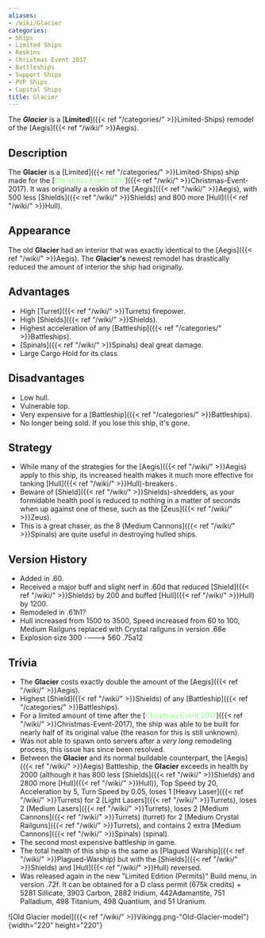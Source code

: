 ```yaml
---
aliases:
- /wiki/Glacier
categories:
- Ships
- Limited Ships
- Reskins
- Christmas Event 2017
- Battleships
- Support Ships
- PVP Ships
- Capital Ships
title: Glacier
---
```


The **_Glacier_** is a [**Limited**]({{< ref "/categories/" >}}Limited-Ships) remodel of the [Aegis]({{< ref "/wiki/" >}}Aegis).

## Description

The **Glacier** is a [Limited]({{< ref "/categories/" >}}Limited-Ships) ship made for the [<span style="color:#8dfc80">Christmas Event 2017</span>]({{< ref "/wiki/" >}}Christmas-Event-2017). It was originally a reskin of the [Aegis]({{< ref "/wiki/" >}}Aegis), with 500 less [Shields]({{< ref "/wiki/" >}}Shields) and 800 more [Hull]({{< ref "/wiki/" >}}Hull).

## Appearance

The old **Glacier** had an interior that was exactly identical to the [Aegis]({{< ref "/wiki/" >}}Aegis). The **Glacier's** newest remodel has drastically reduced the amount of interior the ship had originally.

## Advantages

- High [Turret]({{< ref "/wiki/" >}}Turrets) firepower.
- High [Shields]({{< ref "/wiki/" >}}Shields).
- Highest acceleration of any [Battleship]({{< ref "/categories/" >}}Battleships).
- [Spinals]({{< ref "/wiki/" >}}Spinals) deal great damage.
- Large Cargo Hold for its class.

## Disadvantages

- Low hull.
- Vulnerable top.
- Very expensive for a [Battleship]({{< ref "/categories/" >}}Battleships).
- No longer being sold. If you lose this ship, it's gone.

## Strategy

- While many of the strategies for the [Aegis]({{< ref "/wiki/" >}}Aegis) apply to this ship, its increased health makes it much more effective for tanking [Hull]({{< ref "/wiki/" >}}Hull)-breakers .
- Beware of [Shield]({{< ref "/wiki/" >}}Shields)-shredders, as your formidable health pool is reduced to nothing in a matter of seconds when up against one of these, such as the [Zeus]({{< ref "/wiki/" >}}Zeus).
- This is a great chaser, as the 8 [Medium Cannons]({{< ref "/wiki/" >}}Spinals) are quite useful in destroying hulled ships.

## Version History 

- Added in .60.
- Received a major buff and slight nerf in .60d that reduced [Shield]({{< ref "/wiki/" >}}Shields) by 200 and buffed [Hull]({{< ref "/wiki/" >}}Hull) by 1200.
- Remodeled in .61h1?
- Hull increased from 1500 to 3500, Speed increased from 60 to 100, Medium Railguns replaced with Crystal railguns in version .68e
- Explosion size 300 ----> 560 .75a12

## Trivia

- The **Glacier** costs exactly double the amount of the [Aegis]({{< ref "/wiki/" >}}Aegis).
- Highest [Shield]({{< ref "/wiki/" >}}Shields) of any [Battleship]({{< ref "/categories/" >}}Battleships).
- For a limited amount of time after the [<span style="color:#8dfc80">Christmas Event 2017</span>]({{< ref "/wiki/" >}}Christmas-Event-2017), the ship was able to be built for nearly half of its original value (the reason for this is still unknown).
- Was not able to spawn onto servers after a _very long_ remodeling process, this issue has since been resolved.
- Between the **Glacier** and its normal buildable counterpart, the [Aegis]({{< ref "/wiki/" >}}Aegis) Battleship, the **Glacier** exceeds in health by 2000 (although it has 800 less [Shields]({{< ref "/wiki/" >}}Shields) and 2800 more [Hull]({{< ref "/wiki/" >}}Hull)), Top Speed by 20, Acceleration by 5, Turn Speed by 0.05, loses 1 [Heavy Laser]({{< ref "/wiki/" >}}Turrets) for 2 [Light Lasers]({{< ref "/wiki/" >}}Turrets), loses 2 [Medium Lasers]({{< ref "/wiki/" >}}Turrets), loses 2 [Medium Cannons]({{< ref "/wiki/" >}}Turrets) (turret) for 2 [Medium Crystal Railguns]({{< ref "/wiki/" >}}Turrets), and contains 2 extra [Medium Cannons]({{< ref "/wiki/" >}}Spinals) (spinal).
- The second most expensive battleship in game.
- The total health of this ship is the same as [Plagued Warship]({{< ref "/wiki/" >}}Plagued-Warship) but with the [Shields]({{< ref "/wiki/" >}}Shields) and [Hull]({{< ref "/wiki/" >}}Hull) reversed.
- Was released again in the new "Limited Edition (Permits)" Build menu, in version .72f. It can be obtained for a D class permit (675k credits) + 5281 Sillicate, 3903 Carbon, 2882 Iridium, 442Adamantite, 751 Palladium, 498 Titanium, 498 Quantium, and 51 Uranium.

![Old Glacier model]({{< ref "/wiki/" >}}Vikingg.png-"Old-Glacier-model"){width="220" height="220"}
